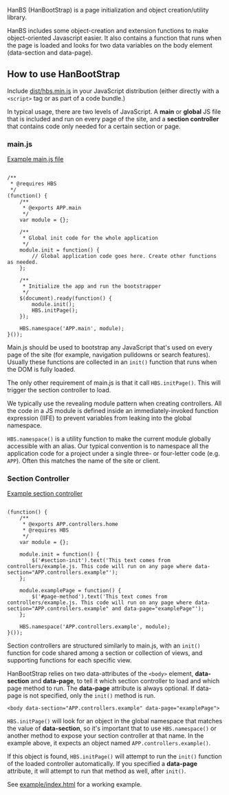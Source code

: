 HanBS (HanBootStrap) is a page initialization and object creation/utility library.

HanBS includes some object-creation and extension functions to make object-oriented
Javascript easier. It also contains a function that runs when the page is loaded and looks for two data variables
on the body element (data-section and data-page).

## How to use HanBootStrap

Include [dist/hbs.min.js](hbs.min.js) in your JavaScript distribution (either directly with a <code>&lt;script&gt;</code> tag or as part of a code bundle.)

In typical usage, there are two levels of JavaScript. A **main** or **global** JS file that is included and run on every page of the site, and a **section controller**
that contains code only needed for a certain section or page.
 
### main.js
[Example main.js file](example/js/APP/main.js)

<pre><code> 
/**
 * @requires HBS
 */
(function() {
    /**
     * @exports APP.main
     */
    var module = {};

    /**
     * Global init code for the whole application
     */
    module.init = function() {
        // Global application code goes here. Create other functions as needed.
    };

    /**
     * Initialize the app and run the bootstrapper
     */
    $(document).ready(function() {
        module.init();
        HBS.initPage();
    });
    
    HBS.namespace('APP.main', module);
}());
</code></pre>

Main.js should be used to bootstrap any JavaScript that's used on every page of the site (for example, navigation pulldowns or search features). Usually these functions are collected in an <code>init()</code> function that runs when the DOM is fully loaded.

The only other requirement of main.js is that it call <code>HBS.initPage()</code>. This will trigger the section controller to load.

We typically use the revealing module pattern when creating controllers. All the code in a JS module is defined inside an immediately-invoked function expression (IIFE) to prevent variables from leaking into the global namespace.

<code>HBS.namespace()</code> is a utility function to make the current module globally accessible with an alias. Our typical convention is to namespace all the application code for a project under a single three- or four-letter code (e.g. <code>APP</code>). Often this matches the name of the site or client. 

### Section Controller

[Example section controller](example/js/APP/controllers/example.js)

<pre><code>
(function() {
    /**
     * @exports APP.controllers.home
     * @requires HBS
     */
    var module = {};

    module.init = function() {
        $('#section-init').text('This text comes from controllers/example.js. This code will run on any page where data-section="APP.controllers.example"');
    };

    module.examplePage = function() {
        $('#page-method').text('This text comes from controllers/example.js. This code will run on any page where data-section="APP.controllers.example" and data-page="examplePage"');
    };

    HBS.namespace('APP.controllers.example', module);
}());
</code></pre>

Section controllers are structured similarly to main.js, with an <code>init()</code> function for code shared among a section or collection of views, and supporting functions for
each specific view.

HanBootStrap relies on two data-attributes of the <code>&lt;body&gt;</code> element, **data-section** and **data-page**, to tell it which section controller to load and which page method to run. The **data-page**
 attribute is always optional. If data-page is not specified, only the <code>init()</code> method is run.
 
 <pre><code>&lt;body data-section=&quot;APP.controllers.example&quot; data-page=&quot;examplePage&quot;&gt;</code></pre>
 
<code>HBS.initPage()</code> will look for an object in the global namespace that matches the value of **data-section**, so it's important that to use <code>HBS.namespace()</code>
or another method to expose your section controller at that name. In the example above, it expects an object named <code>APP.controllers.example()</code>.

If this object is found, <code>HBS.initPage()</code> will attempt to run the <code>init()</code> function of the loaded controller automatically. If you specified a **data-page** attribute, it will attempt to run that method as well, after <code>init()</code>.

 See [example/index.html](example/index.html) for a working example.